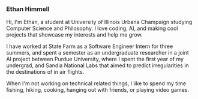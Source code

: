 ### Ethan Himmell

Hi, I'm Ethan, a student at University of Illinois Urbana Champaign studying Computer Science and Philosophy. I love coding, AI, and making cool projects that showcase my interests and help me grow.

I have worked at State Farm as a Software Engineer Intern for three summers, and spent a semester as an undergraduate researcher in a joint AI project between Purdue University, where I spent the first year of my undergrad, and Sandia National Labs that aimed to predict irregularities in the destinations of in air flights.

When I'm not working on technical related things, I like to spend my time fishing, hiking, cooking, hanging out with friends, or playing video games.
